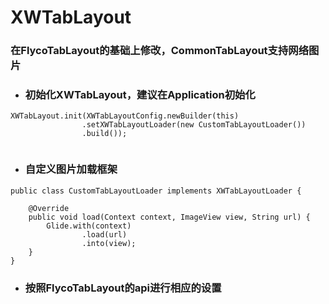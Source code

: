 # XWTabLayout

### 在FlycoTabLayout的基础上修改，CommonTabLayout支持网络图片



- ### 初始化XWTabLayout，建议在Application初始化

```
XWTabLayout.init(XWTabLayoutConfig.newBuilder(this)
                .setXWTabLayoutLoader(new CustomTabLayoutLoader())
                .build());
                
````

- ### 自定义图片加载框架

```
public class CustomTabLayoutLoader implements XWTabLayoutLoader {

    @Override
    public void load(Context context, ImageView view, String url) {
        Glide.with(context)
                .load(url)
                .into(view);
    }
}
```               
- ### 按照FlycoTabLayout的api进行相应的设置

